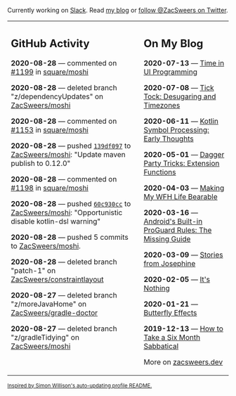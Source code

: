 Currently working on [Slack](https://slack.com/). Read [my blog](https://zacsweers.dev/) or [follow @ZacSweers on Twitter](https://twitter.com/ZacSweers).

<table><tr><td valign="top" width="60%">

## GitHub Activity
<!-- githubActivity starts -->
**2020-08-28** — commented on [#1199](https://github.com/square/moshi/issues/1199#issuecomment-682735580) in [square/moshi](https://api.github.com/repos/square/moshi)

**2020-08-28** — deleted branch "z/dependencyUpdates" on [ZacSweers/moshi](https://api.github.com/repos/ZacSweers/moshi)

**2020-08-28** — commented on [#1153](https://github.com/square/moshi/pull/1153#issuecomment-682728092) in [square/moshi](https://api.github.com/repos/square/moshi)

**2020-08-28** — pushed [`139df097`](https://github.com/ZacSweers/moshi/commit/139df0978807d13b92affb839a57513cf6eef30b) to [ZacSweers/moshi](https://api.github.com/repos/ZacSweers/moshi): "Update maven publish to 0.12.0"

**2020-08-28** — commented on [#1198](https://github.com/square/moshi/pull/1198#issuecomment-682367902) in [square/moshi](https://api.github.com/repos/square/moshi)

**2020-08-28** — pushed [`60c930cc`](https://github.com/ZacSweers/moshi/commit/60c930cc9c2b730b723a16a27e3c4c58bee1e0f7) to [ZacSweers/moshi](https://api.github.com/repos/ZacSweers/moshi): "Opportunistic disable kotlin-dsl warning"

**2020-08-28** — pushed 5 commits to [ZacSweers/moshi](https://api.github.com/repos/ZacSweers/moshi).

**2020-08-28** — deleted branch "patch-1" on [ZacSweers/constraintlayout](https://api.github.com/repos/ZacSweers/constraintlayout)

**2020-08-27** — deleted branch "z/moreJavaHome" on [ZacSweers/gradle-doctor](https://api.github.com/repos/ZacSweers/gradle-doctor)

**2020-08-27** — deleted branch "z/gradleTidying" on [ZacSweers/moshi](https://api.github.com/repos/ZacSweers/moshi)
<!-- githubActivity ends -->
</td><td valign="top" width="40%">

## On My Blog
<!-- blog starts -->
**2020-07-13** — [Time in UI Programming](https://www.zacsweers.dev/time-in-ui/)

**2020-07-08** — [Tick Tock: Desugaring and Timezones](https://www.zacsweers.dev/ticktock-desugaring-timezones/)

**2020-06-11** — [Kotlin Symbol Processing: Early Thoughts](https://www.zacsweers.dev/kotlin-symbol-processor-early-thoughts/)

**2020-05-01** — [Dagger Party Tricks: Extension Functions](https://www.zacsweers.dev/dagger-party-tricks-extension-functions/)

**2020-04-03** — [Making My WFH Life Bearable](https://www.zacsweers.dev/making-wfh-life-bearable/)

**2020-03-16** — [Android's Built-in ProGuard Rules: The Missing Guide](https://www.zacsweers.dev/android-proguard-rules/)

**2020-03-09** — [Stories from Josephine](https://www.zacsweers.dev/stories-from-josephine/)

**2020-02-05** — [It's Nothing](https://www.zacsweers.dev/its-nothing/)

**2020-01-21** — [Butterfly Effects](https://www.zacsweers.dev/butterfly-effects/)

**2019-12-13** — [How to Take a Six Month Sabbatical](https://www.zacsweers.dev/how-to-take-a-six-month-sabbatical/)
<!-- blog ends -->
More on [zacsweers.dev](https://zacsweers.dev/)
</td></tr></table>

<sub><a href="https://simonwillison.net/2020/Jul/10/self-updating-profile-readme/">Inspired by Simon Willison's auto-updating profile README.</a></sub>